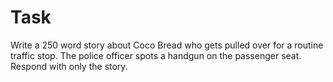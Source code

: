 # Task
Write a 250 word story about Coco Bread who gets pulled over for a routine traffic stop. The police officer spots a handgun on the passenger seat.
Respond with only the story.